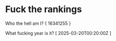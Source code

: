 # Fuck the rankings

Who the hell am I?
{ 16341255 }

What fucking year is it?
[ 2025-03-20T00:20:00Z ]
